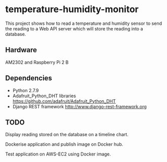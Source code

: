 # temperature-humidity-monitor

This project shows how to read a temperature and humidity sensor to send the reading to a Web API server which will store the reading into a database. 

## Hardware
AM2302 and Raspberry Pi 2 B 

## Dependencies
* Python 2.7.9
* Adafruit_Python_DHT libraries https://github.com/adafruit/Adafruit_Python_DHT
* Django REST framework  http://www.django-rest-framework.org

## TODO
Display reading stored on the database on a timeline chart.

Dockerise application and publish image on Docker hub.

Test application on AWS-EC2 using Docker image.

